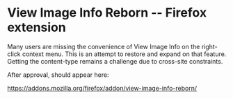 # View Image Info Reborn -- Firefox extension

Many users are missing the convenience of View Image Info on the right-click context menu. This is an attempt to restore and expand on that feature. Getting the content-type remains a challenge due to cross-site constraints.

After approval, should appear here:

https://addons.mozilla.org/firefox/addon/view-image-info-reborn/ 
